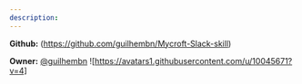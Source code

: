 ```yaml
---
description: 
---
```



**Github:** (https://github.com/guilhembn/Mycroft-Slack-skill)

**Owner:** [@guilhembn](https://github.com/guilhembn) ![https://avatars1.githubusercontent.com/u/10045671?v=4]

